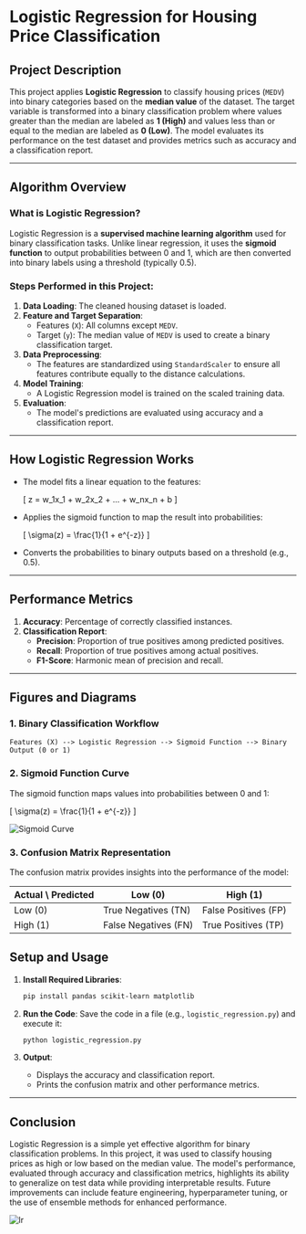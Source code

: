 # Logistic Regression for Housing Price Classification

## **Project Description**
This project applies **Logistic Regression** to classify housing prices (`MEDV`) into binary categories based on the **median value** of the dataset. The target variable is transformed into a binary classification problem where values greater than the median are labeled as **1 (High)** and values less than or equal to the median are labeled as **0 (Low)**. The model evaluates its performance on the test dataset and provides metrics such as accuracy and a classification report.

---

## **Algorithm Overview**

### **What is Logistic Regression?**
Logistic Regression is a **supervised machine learning algorithm** used for binary classification tasks. Unlike linear regression, it uses the **sigmoid function** to output probabilities between 0 and 1, which are then converted into binary labels using a threshold (typically 0.5).

### **Steps Performed in this Project**:
1. **Data Loading**: The cleaned housing dataset is loaded.
2. **Feature and Target Separation**:
    - Features (`X`): All columns except `MEDV`.
    - Target (`y`): The median value of `MEDV` is used to create a binary classification target.
3. **Data Preprocessing**:
    - The features are standardized using `StandardScaler` to ensure all features contribute equally to the distance calculations.
4. **Model Training**:
    - A Logistic Regression model is trained on the scaled training data.
5. **Evaluation**:
    - The model's predictions are evaluated using accuracy and a classification report.

---

## **How Logistic Regression Works**
- The model fits a linear equation to the features:
  
  \[ z = w_1x_1 + w_2x_2 + ... + w_nx_n + b \]
  
- Applies the sigmoid function to map the result into probabilities:
  
  \[ \sigma(z) = \frac{1}{1 + e^{-z}} \]
  
- Converts the probabilities to binary outputs based on a threshold (e.g., 0.5).

---

## **Performance Metrics**
1. **Accuracy**: Percentage of correctly classified instances.
2. **Classification Report**:
   - **Precision**: Proportion of true positives among predicted positives.
   - **Recall**: Proportion of true positives among actual positives.
   - **F1-Score**: Harmonic mean of precision and recall.

---

## **Figures and Diagrams**

### **1. Binary Classification Workflow**
```
Features (X) --> Logistic Regression --> Sigmoid Function --> Binary Output (0 or 1)
```

### **2. Sigmoid Function Curve**
The sigmoid function maps values into probabilities between 0 and 1:

\[ \sigma(z) = \frac{1}{1 + e^{-z}} \]

![Sigmoid Curve](https://upload.wikimedia.org/wikipedia/commons/8/88/Logistic-curve.svg)

### **3. Confusion Matrix Representation**
The confusion matrix provides insights into the performance of the model:

| Actual \ Predicted | Low (0) | High (1) |
|---------------------|---------|----------|
| Low (0)            | True Negatives (TN) | False Positives (FP) |
| High (1)           | False Negatives (FN) | True Positives (TP) |



## **Setup and Usage**

1. **Install Required Libraries**:
   ```bash
   pip install pandas scikit-learn matplotlib
   ```

2. **Run the Code**:
   Save the code in a file (e.g., `logistic_regression.py`) and execute it:
   ```bash
   python logistic_regression.py
   ```

3. **Output**:
   - Displays the accuracy and classification report.
   - Prints the confusion matrix and other performance metrics.

---

## **Conclusion**
Logistic Regression is a simple yet effective algorithm for binary classification problems. In this project, it was used to classify housing prices as high or low based on the median value. The model's performance, evaluated through accuracy and classification metrics, highlights its ability to generalize on test data while providing interpretable results. Future improvements can include feature engineering, hyperparameter tuning, or the use of ensemble methods for enhanced performance.

![lr](https://dnycf48t040dh.cloudfront.net/fit-in/840x473/What-is-sklearn-Logistic-Regression.png)